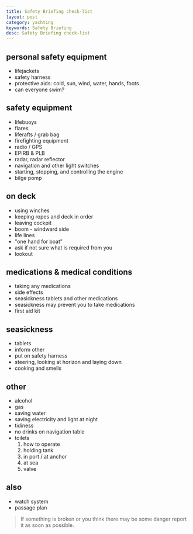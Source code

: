 ```yaml
---
title: Safety Briefing check-list
layout: post
category: yachting
keywords: Safety Briefing
desc: Safety Briefing check-list
---
```


personal safety equipment  
--------------------------

* lifejackets   
* safety harness  
* protective aids: cold, sun, wind, water, hands, foots  
* can everyone swim?  

safety equipment  
-----------------

* lifebuoys  
* flares  
* liferafts / grab bag  
* firefighting equipment
* radio / GPS  
* EPIRB & PLB
* radar, radar reflector  
* navigation and other light switches
* starting, stopping, and controlling the engine
* bilge pomp

on deck
--------

* using winches  
* keeping ropes and deck in order  
* leaving cockpit
* boom - windward side 
* life lines  
* "one hand for boat"  
* ask if not sure what is required from you  
* lookout  

medications & medical conditions
---------------------------------

* taking any medications
* side effects  
* seasickness tablets and other medications
* seasickness may prevent you to take medications  
* first aid kit

seasickness
------------

* tablets
* inform other    
* put on safety harness  
* steering, looking at horizon and laying down
* cooking and smells

other
------

* alcohol
* gas
* saving water
* saving electricity and light at night
* tidiness
* no drinks on navigation table
* toilets
  1. how to operate
  2. holding tank
  3. in port / at anchor
  4. at sea
  5. valve
  
also
----
* watch system 
* passage plan

> If something is broken or you think there may be some danger report it as soon as possible.

  